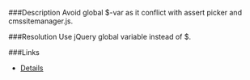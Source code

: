 ﻿<properties 
	pageTitle="Avoid using $ in js file" 
	pageName="resp518901"
	parentPageId="javascript"
/>

###Description
Avoid global $-var as it conflict with assert picker and cmssitemanager.js.

###Resolution
Use jQuery global variable instead of $.

###Links
- [Details](http://chuvash.eu/2012/06/01/in-cmssitemanager-js-conflicts-with-in-jquery/)

